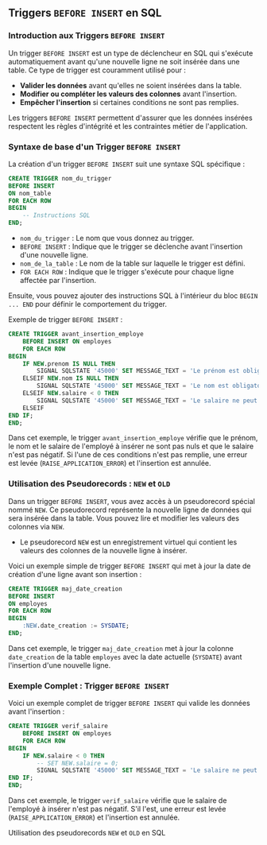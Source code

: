 ## Triggers `BEFORE INSERT` en SQL

### **Introduction aux Triggers** `BEFORE INSERT`

Un trigger `BEFORE INSERT` est un type de déclencheur en SQL qui s'exécute automatiquement avant qu'une nouvelle ligne ne soit insérée dans une table. Ce type de trigger est couramment utilisé pour :

- **Valider les données** avant qu'elles ne soient insérées dans la table.
- **Modifier ou compléter les valeurs des colonnes** avant l'insertion.
- **Empêcher l'insertion** si certaines conditions ne sont pas remplies.

Les triggers `BEFORE INSERT` permettent d'assurer que les données insérées respectent les règles d'intégrité et les contraintes métier de l'application.

### **Syntaxe de base d'un Trigger** `BEFORE INSERT`

La création d'un trigger `BEFORE INSERT` suit une syntaxe SQL spécifique :

```sql
CREATE TRIGGER nom_du_trigger
BEFORE INSERT
ON nom_table
FOR EACH ROW
BEGIN
    -- Instructions SQL
END;
```

- `nom_du_trigger` : Le nom que vous donnez au trigger.
- `BEFORE INSERT` : Indique que le trigger se déclenche avant l'insertion d'une nouvelle ligne.
- `nom_de_la_table` : Le nom de la table sur laquelle le trigger est défini.
- `FOR EACH ROW` : Indique que le trigger s'exécute pour chaque ligne affectée par l'insertion.

Ensuite, vous pouvez ajouter des instructions SQL à l'intérieur du bloc `BEGIN ... END` pour définir le comportement du trigger.

Exemple de trigger `BEFORE INSERT` :

```sql
CREATE TRIGGER avant_insertion_employe
    BEFORE INSERT ON employes
    FOR EACH ROW
BEGIN
    IF NEW.prenom IS NULL THEN
        SIGNAL SQLSTATE '45000' SET MESSAGE_TEXT = 'Le prénom est obligatoire.';
    ELSEIF NEW.nom IS NULL THEN
        SIGNAL SQLSTATE '45000' SET MESSAGE_TEXT = 'Le nom est obligatoire.';
    ELSEIF NEW.salaire < 0 THEN
        SIGNAL SQLSTATE '45000' SET MESSAGE_TEXT = 'Le salaire ne peut pas être négatif.';
    ELSEIF
END IF;
END;
```

Dans cet exemple, le trigger `avant_insertion_employe` vérifie que le prénom, le nom et le salaire de l'employé à insérer ne sont pas nuls et que le salaire n'est pas négatif. Si l'une de ces conditions n'est pas remplie, une erreur est levée (`RAISE_APPLICATION_ERROR`) et l'insertion est annulée.

### **Utilisation des Pseudorecords :** `NEW` et `OLD`

Dans un trigger `BEFORE INSERT`, vous avez accès à un pseudorecord spécial nommé `NEW`. Ce pseudorecord représente la nouvelle ligne de données qui sera insérée dans la table. Vous pouvez lire et modifier les valeurs des colonnes via `NEW`.

- Le pseudorecord `NEW` est un enregistrement virtuel qui contient les valeurs des colonnes de la nouvelle ligne à insérer.

Voici un exemple simple de trigger `BEFORE INSERT` qui met à jour la date de création d'une ligne avant son insertion :

```sql
CREATE TRIGGER maj_date_creation
BEFORE INSERT
ON employes
FOR EACH ROW
BEGIN
    :NEW.date_creation := SYSDATE;
END;
```

Dans cet exemple, le trigger `maj_date_creation` met à jour la colonne `date_creation` de la table `employes` avec la date actuelle (`SYSDATE`) avant l'insertion d'une nouvelle ligne.

### **Exemple Complet :** Trigger `BEFORE INSERT`

Voici un exemple complet de trigger `BEFORE INSERT` qui valide les données avant l'insertion :

```sql
CREATE TRIGGER verif_salaire
    BEFORE INSERT ON employes
    FOR EACH ROW
BEGIN
    IF NEW.salaire < 0 THEN
        -- SET NEW.salaire = 0;
        SIGNAL SQLSTATE '45000' SET MESSAGE_TEXT = 'Le salaire ne peut pas être négatif.';
END IF;
END;
```

Dans cet exemple, le trigger `verif_salaire` vérifie que le salaire de l'employé à insérer n'est pas négatif. S'il l'est, une erreur est levée (`RAISE_APPLICATION_ERROR`) et l'insertion est annulée.

Utilisation des pseudorecords `NEW` et `OLD` en SQL

